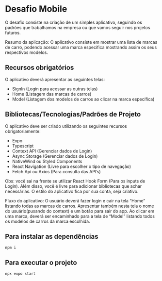 # Desafio Mobile

O desafio consiste na criação de um simples aplicativo, seguindo os padrões que
trabalhamos na empresa ou que vamos seguir nos projetos futuros.

Resumo da aplicação: O aplicativo consiste em mostrar uma lista de marcas de carro,
podendo acessar uma marca específica mostrando assim os seus respectivos modelos.

## Recursos obrigatórios

O aplicativo deverá apresentar as seguintes telas:
- SignIn (Login para acessar as outras telas)
- Home (Listagem das marcas de carros)
- Model (Listagem dos modelos de carros ao clicar na marca específica)

## Bibliotecas/Tecnologias/Padrões de Projeto

O aplicativo deve ser criado utilizando os seguintes recursos obrigatoriamente:
- Expo
- Typescript
- Context API (Gerenciar dados de Login)
- Async Storage (Gerenciar dados de Login)
- NativeWind ou Styled Components
- React Navigation (Livre para escolher o tipo de navegação)
- Fetch Api ou Axios (Para consulta das API’s)

Obs: você sai na frente se utilizar React Hook Form (Para os inputs de Login). Além
disso, você é livre para adicionar bibliotecas que achar necessárias. O estilo do aplicativo fica por sua conta, seja criativo.

Fluxo do aplicativo: O usuário deverá fazer login e cair na tela “Home” listando todas as
marcas de carros. Apresentar também nesta tela o nome do usuário(puxando do context) e um
botão para sair do app. Ao clicar em uma marca, deverá ser encaminhado para a tela de “Model” listando todos os modelos de carros da marca escolhida.

## Para instalar as dependências

    npm i

## Para executar o projeto

    npx expo start
